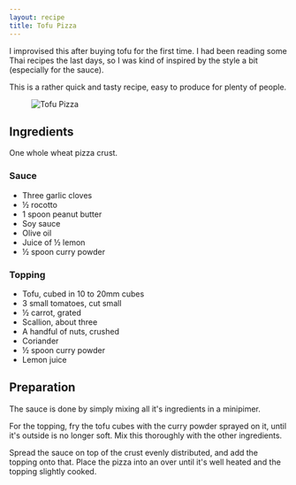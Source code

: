 ```yaml
---
layout: recipe
title: Tofu Pizza
---
```


I improvised this after buying tofu for the first time. I had been reading some Thai recipes the last days, so I was kind of inspired by the style a bit (especially for the sauce).

This is a rather quick and tasty recipe, easy to produce for plenty of people.

<figure>
  <img src="/images/recipes/tofu-pizza.jpg" alt="Tofu Pizza">
</figure>

Ingredients
-----------

One whole wheat pizza crust.

### Sauce

 * Three garlic cloves
 * &frac12; rocotto
 * 1 spoon peanut butter
 * Soy sauce
 * Olive oil
 * Juice of &frac12; lemon
 * &frac12; spoon curry powder

### Topping

 * Tofu, cubed in 10 to 20mm cubes
 * 3 small tomatoes, cut small
 * &frac12; carrot, grated
 * Scallion, about three
 * A handful of nuts, crushed
 * Coriander
 * &frac12; spoon curry powder
 * Lemon juice

Preparation
-----------

The sauce is done by simply mixing all it's ingredients in a minipimer.

For the topping, fry the tofu cubes with the curry powder sprayed on it, until it's outside is no longer soft. Mix this thoroughly with the other ingredients.

Spread the sauce on top of the crust evenly distributed, and add the topping onto that. Place the pizza into an over until it's well heated and the topping slightly cooked.
